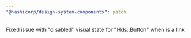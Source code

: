 ```yaml
---
"@hashicorp/design-system-components": patch
---
```


Fixed issue with "disabled" visual state for "Hds::Button" when is a link
